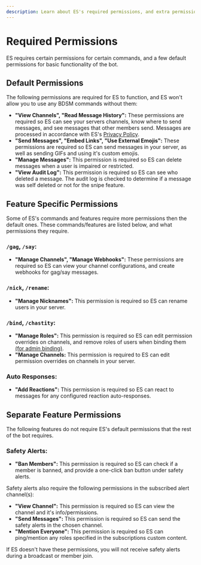 ```yaml
---
description: Learn about ES's required permissions, and extra permissions that ES might need.
---
```


# Required Permissions
ES requires certain permissions for certain commands, and a few default permissions for basic functionality of the bot.


## Default Permissions
The following permissions are required for ES to function, and ES won't allow you to use any BDSM commands without them:

- **"View Channels", "Read Message History":**
These permissions are required so ES can see your servers channels, know where to send messages, and see messages that other members send.
Messages are processed in accordance with ES's [Privacy Policy](/legal/privacy).
- **"Send Messages", "Embed Links", "Use External Emojis":**
These permissions are required so ES can send messages in your server, as well as sending GIFs and using it's custom emojis.
- **"Manage Messages":** This permission is required so ES can delete messages when a user is impaired or restricted.
- **"View Audit Log":** This permission is required so ES can see who deleted a message.
The audit log is checked to determine if a message was self deleted or not for the snipe feature.


## Feature Specific Permissions
Some of ES's commands and features require more permissions then the default ones.
These commands/features are listed below, and what permissions they require.

### `/gag`, `/say`:
- **"Manage Channels", "Manage Webhooks":**
These permissions are required so ES can view your channel configurations, and create webhooks for gag/say messages.

### `/nick`, `/rename`:
- **"Manage Nicknames":** This permission is required so ES can rename users in your server.

### `/bind`, `/chastity`:
- **"Manage Roles":** This permission is required so ES can edit permission overrides on channels,
and remove roles of users when binding them [(for admin binding)](/server/general#toggling-admin-binding).
- **"Manage Channels:** This permission is required to ES can edit permission overrides on channels in your server.

### Auto Responses:
- **"Add Reactions":** This permission is required so ES can react to messages for any configured reaction auto-responses.


## Separate Feature Permissions
The following features do not require ES's default permissions that the rest of the bot requires.

### Safety Alerts:
- **"Ban Members":** This permission is required so ES can check if a member is banned, and provide a one-click ban button under safety alerts.

Safety alerts also require the following permissions in the subscribed alert channel(s):

- **"View Channel":** This permission is required so ES can view the channel and it's info/permissions.
- **"Send Messages":** This permission is required so ES can send the safety alerts in the chosen channel.
- **"Mention Everyone":** This permission is required so ES can ping/mention any roles specified in the subscriptions custom content.

If ES doesn't have these permissions, you will not receive safety alerts during a broadcast or member join.